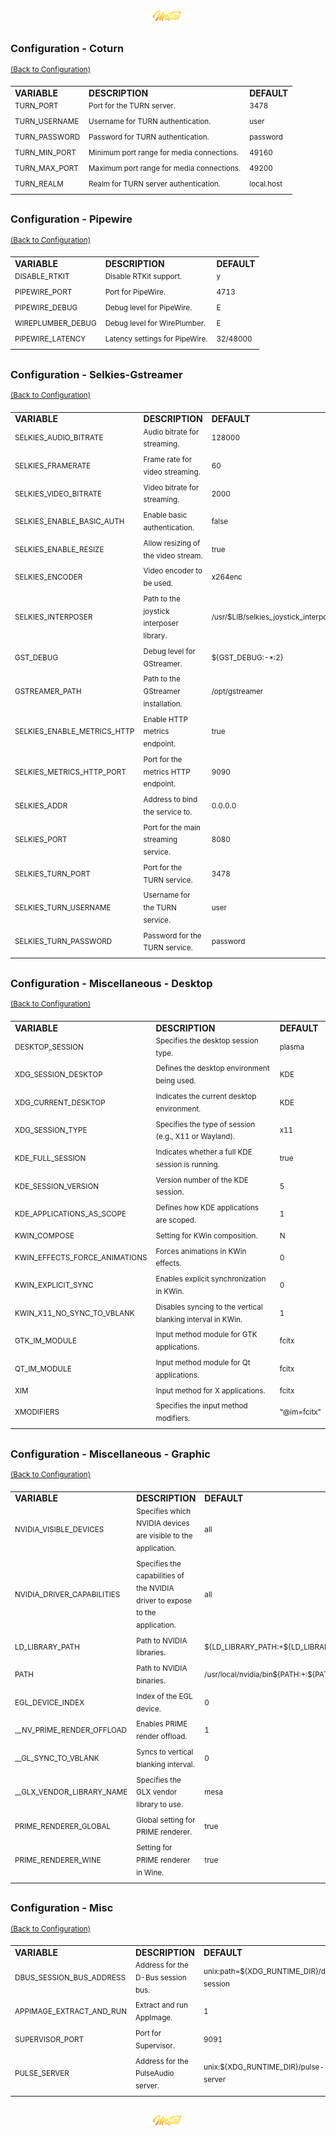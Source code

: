 <div align="center">
   <img src="../../.media/asset/badge/asset_badge_project_backgroundless.png" width="15%" height="auto"/>
</div>

##
<!---
#####################################################
# Configuration - COTURN
#####################################################
--->  
### Configuration - Coturn
<sup>[(Back to Configuration)](../../README.md#configuration)</sup>
<br>

<table>
    <tr>
        <td><strong>VARIABLE</strong></td>
        <td><strong>DESCRIPTION</strong></td>
        <td><strong>DEFAULT</strong></td>
    </tr>
    <tr>
        <td><sup>TURN_PORT</sup></td>
        <td><sup>Port for the TURN server.</sup></td>
        <td><sup>3478</sup></td>
    </tr>
    <tr>
        <td><sup>TURN_USERNAME</sup></td>
        <td><sup>Username for TURN authentication.</sup></td>
        <td><sup>user</sup></td>
    </tr>
    <tr>
        <td><sup>TURN_PASSWORD</sup></td>
        <td><sup>Password for TURN authentication.</sup></td>
        <td><sup>password</sup></td>
    </tr>
    <tr>
        <td><sup>TURN_MIN_PORT</sup></td>
        <td><sup>Minimum port range for media connections.</sup></td>
        <td><sup>49160</sup></td>
    </tr>
    <tr>
        <td><sup>TURN_MAX_PORT</sup></td>
        <td><sup>Maximum port range for media connections.</sup></td>
        <td><sup>49200</sup></td>
    </tr>
    <tr>
        <td><sup>TURN_REALM</sup></td>
        <td><sup>Realm for TURN server authentication.</sup></td>
        <td><sup>local.host</sup></td>
    </tr>
</table>

##
<!---
#####################################################
# Configuration - Pipewire
#####################################################
--->  
### Configuration - Pipewire
<sup>[(Back to Configuration)](../../README.md#configuration)</sup>
<br>

<table>
    <tr>
        <td><strong>VARIABLE</strong></td>
        <td><strong>DESCRIPTION</strong></td>
        <td><strong>DEFAULT</strong></td>
    </tr>
    <tr>
        <td><sup>DISABLE_RTKIT</sup></td>
        <td><sup>Disable RTKit support.</sup></td>
        <td><sup>y</sup></td>
    </tr>
    <tr>
        <td><sup>PIPEWIRE_PORT</sup></td>
        <td><sup>Port for PipeWire.</sup></td>
        <td><sup>4713</sup></td>
    </tr>
    <tr>
        <td><sup>PIPEWIRE_DEBUG</sup></td>
        <td><sup>Debug level for PipeWire.</sup></td>
        <td><sup>E</sup></td>
    </tr>
    <tr>
        <td><sup>WIREPLUMBER_DEBUG</sup></td>
        <td><sup>Debug level for WirePlumber.</sup></td>
        <td><sup>E</sup></td>
    </tr>
    <tr>
        <td><sup>PIPEWIRE_LATENCY</sup></td>
        <td><sup>Latency settings for PipeWire.</sup></td>
        <td><sup>32/48000</sup></td>
    </tr>
</table>

##
<!---
#####################################################
# Configuration - Selkies-Gstreamer 
#####################################################
--->  
### Configuration - Selkies-Gstreamer 
<sup>[(Back to Configuration)](../../README.md#configuration)</sup>
<br>

<table>
    <tr>
        <td><strong>VARIABLE</strong></td>
        <td><strong>DESCRIPTION</strong></td>
        <td><strong>DEFAULT</strong></td>
    </tr>
    <tr>
        <td><sup>SELKIES_AUDIO_BITRATE</sup></td>
        <td><sup>Audio bitrate for streaming.</sup></td>
        <td><sup>128000</sup></td>
    </tr>
    <tr>
        <td><sup>SELKIES_FRAMERATE</sup></td>
        <td><sup>Frame rate for video streaming.</sup></td>
        <td><sup>60</sup></td>
    </tr>
    <tr>
        <td><sup>SELKIES_VIDEO_BITRATE</sup></td>
        <td><sup>Video bitrate for streaming.</sup></td>
        <td><sup>2000</sup></td>
    </tr>
    <tr>
        <td><sup>SELKIES_ENABLE_BASIC_AUTH</sup></td>
        <td><sup>Enable basic authentication.</sup></td>
        <td><sup>false</sup></td>
    </tr>
    <tr>
        <td><sup>SELKIES_ENABLE_RESIZE</sup></td>
        <td><sup>Allow resizing of the video stream.</sup></td>
        <td><sup>true</sup></td>
    </tr>
    <tr>
        <td><sup>SELKIES_ENCODER</sup></td>
        <td><sup>Video encoder to be used.</sup></td>
        <td><sup>x264enc</sup></td>
    </tr>
    <tr>
        <td><sup>SELKIES_INTERPOSER</sup></td>
        <td><sup>Path to the joystick interposer library.</sup></td>
        <td><sup>/usr/$LIB/selkies_joystick_interposer.so</sup></td>
    </tr>
    <tr>
        <td><sup>GST_DEBUG</sup></td>
        <td><sup>Debug level for GStreamer.</sup></td>
        <td><sup>${GST_DEBUG:-*:2}</sup></td>
    </tr>
    <tr>
        <td><sup>GSTREAMER_PATH</sup></td>
        <td><sup>Path to the GStreamer installation.</sup></td>
        <td><sup>/opt/gstreamer</sup></td>
    </tr>
    <tr>
        <td><sup>SELKIES_ENABLE_METRICS_HTTP</sup></td>
        <td><sup>Enable HTTP metrics endpoint.</sup></td>
        <td><sup>true</sup></td>
    </tr>
    <tr>
        <td><sup>SELKIES_METRICS_HTTP_PORT</sup></td>
        <td><sup>Port for the metrics HTTP endpoint.</sup></td>
        <td><sup>9090</sup></td>
    </tr>
    <tr>
        <td><sup>SELKIES_ADDR</sup></td>
        <td><sup>Address to bind the service to.</sup></td>
        <td><sup>0.0.0.0</sup></td>
    </tr>
    <tr>
        <td><sup>SELKIES_PORT</sup></td>
        <td><sup>Port for the main streaming service.</sup></td>
        <td><sup>8080</sup></td>
    </tr>
    <tr>
        <td><sup>SELKIES_TURN_PORT</sup></td>
        <td><sup>Port for the TURN service.</sup></td>
        <td><sup>3478</sup></td>
    </tr>
    <tr>
        <td><sup>SELKIES_TURN_USERNAME</sup></td>
        <td><sup>Username for the TURN service.</sup></td>
        <td><sup>user</sup></td>
    </tr>
    <tr>
        <td><sup>SELKIES_TURN_PASSWORD</sup></td>
        <td><sup>Password for the TURN service.</sup></td>
        <td><sup>password</sup></td>
    </tr>
</table>

##
<!---
#####################################################
# Configuration - Miscellaneous - Desktop
#####################################################
--->  
### Configuration - Miscellaneous - Desktop
<sup>[(Back to Configuration)](../../README.md#configuration)</sup>
<br>

<table>
    <tr>
        <td><strong>VARIABLE</strong></td>
        <td><strong>DESCRIPTION</strong></td>
        <td><strong>DEFAULT</strong></td>
    </tr>
    <tr>
        <td><sup>DESKTOP_SESSION</sup></td>
        <td><sup>Specifies the desktop session type.</sup></td>
        <td><sup>plasma</sup></td>
    </tr>
    <tr>
        <td><sup>XDG_SESSION_DESKTOP</sup></td>
        <td><sup>Defines the desktop environment being used.</sup></td>
        <td><sup>KDE</sup></td>
    </tr>
    <tr>
        <td><sup>XDG_CURRENT_DESKTOP</sup></td>
        <td><sup>Indicates the current desktop environment.</sup></td>
        <td><sup>KDE</sup></td>
    </tr>
    <tr>
        <td><sup>XDG_SESSION_TYPE</sup></td>
        <td><sup>Specifies the type of session (e.g., X11 or Wayland).</sup></td>
        <td><sup>x11</sup></td>
    </tr>
    <tr>
        <td><sup>KDE_FULL_SESSION</sup></td>
        <td><sup>Indicates whether a full KDE session is running.</sup></td>
        <td><sup>true</sup></td>
    </tr>
    <tr>
        <td><sup>KDE_SESSION_VERSION</sup></td>
        <td><sup>Version number of the KDE session.</sup></td>
        <td><sup>5</sup></td>
    </tr>
    <tr>
        <td><sup>KDE_APPLICATIONS_AS_SCOPE</sup></td>
        <td><sup>Defines how KDE applications are scoped.</sup></td>
        <td><sup>1</sup></td>
    </tr>
    <tr>
        <td><sup>KWIN_COMPOSE</sup></td>
        <td><sup>Setting for KWin composition.</sup></td>
        <td><sup>N</sup></td>
    </tr>
    <tr>
        <td><sup>KWIN_EFFECTS_FORCE_ANIMATIONS</sup></td>
        <td><sup>Forces animations in KWin effects.</sup></td>
        <td><sup>0</sup></td>
    </tr>
    <tr>
        <td><sup>KWIN_EXPLICIT_SYNC</sup></td>
        <td><sup>Enables explicit synchronization in KWin.</sup></td>
        <td><sup>0</sup></td>
    </tr>
    <tr>
        <td><sup>KWIN_X11_NO_SYNC_TO_VBLANK</sup></td>
        <td><sup>Disables syncing to the vertical blanking interval in KWin.</sup></td>
        <td><sup>1</sup></td>
    </tr>
    <tr>
        <td><sup>GTK_IM_MODULE</sup></td>
        <td><sup>Input method module for GTK applications.</sup></td>
        <td><sup>fcitx</sup></td>
    </tr>
    <tr>
        <td><sup>QT_IM_MODULE</sup></td>
        <td><sup>Input method module for Qt applications.</sup></td>
        <td><sup>fcitx</sup></td>
    </tr>
    <tr>
        <td><sup>XIM</sup></td>
        <td><sup>Input method for X applications.</sup></td>
        <td><sup>fcitx</sup></td>
    </tr>
    <tr>
        <td><sup>XMODIFIERS</sup></td>
        <td><sup>Specifies the input method modifiers.</sup></td>
        <td><sup>"@im=fcitx"</sup></td>
    </tr>
</table>

##
<!---
#####################################################
# Configuration - Miscellaneous - Graphic
#####################################################
--->  
### Configuration - Miscellaneous - Graphic
<sup>[(Back to Configuration)](../../README.md#configuration)</sup>
<br>

<table>
    <tr>
        <td><strong>VARIABLE</strong></td>
        <td><strong>DESCRIPTION</strong></td>
        <td><strong>DEFAULT</strong></td>
    </tr>
    <tr>
        <td><sup>NVIDIA_VISIBLE_DEVICES</sup></td>
        <td><sup>Specifies which NVIDIA devices are visible to the application.</sup></td>
        <td><sup>all</sup></td>
    </tr>
    <tr>
        <td><sup>NVIDIA_DRIVER_CAPABILITIES</sup></td>
        <td><sup>Specifies the capabilities of the NVIDIA driver to expose to the application.</sup></td>
        <td><sup>all</sup></td>
    </tr>
    <tr>
        <td><sup>LD_LIBRARY_PATH</sup></td>
        <td><sup>Path to NVIDIA libraries.</sup></td>
        <td><sup>${LD_LIBRARY_PATH:+${LD_LIBRARY_PATH}:}/usr/local/nvidia/lib:/usr/local/nvidia/lib64</sup></td>
    </tr>
    <tr>
        <td><sup>PATH</sup></td>
        <td><sup>Path to NVIDIA binaries.</sup></td>
        <td><sup>/usr/local/nvidia/bin${PATH:+:${PATH}}</sup></td>
    </tr>
    <tr>
        <td><sup>EGL_DEVICE_INDEX</sup></td>
        <td><sup>Index of the EGL device.</sup></td>
        <td><sup>0</sup></td>
    </tr>
    <tr>
        <td><sup>__NV_PRIME_RENDER_OFFLOAD</sup></td>
        <td><sup>Enables PRIME render offload.</sup></td>
        <td><sup>1</sup></td>
    </tr>
    <tr>
        <td><sup>__GL_SYNC_TO_VBLANK</sup></td>
        <td><sup>Syncs to vertical blanking interval.</sup></td>
        <td><sup>0</sup></td>
    </tr>
    <tr>
        <td><sup>__GLX_VENDOR_LIBRARY_NAME</sup></td>
        <td><sup>Specifies the GLX vendor library to use.</sup></td>
        <td><sup>mesa</sup></td>
    </tr>
    <tr>
        <td><sup>PRIME_RENDERER_GLOBAL</sup></td>
        <td><sup>Global setting for PRIME renderer.</sup></td>
        <td><sup>true</sup></td>
    </tr>
    <tr>
        <td><sup>PRIME_RENDERER_WINE</sup></td>
        <td><sup>Setting for PRIME renderer in Wine.</sup></td>
        <td><sup>true</sup></td>
    </tr>
</table>

##
<!---
#####################################################
# Configuration - Misc
#####################################################
--->  
### Configuration - Misc
<sup>[(Back to Configuration)](../../README.md#configuration)</sup>
<br>

<table>
    <tr>
        <td><strong>VARIABLE</strong></td>
        <td><strong>DESCRIPTION</strong></td>
        <td><strong>DEFAULT</strong></td>
    </tr>
    <tr>
        <td><sup>DBUS_SESSION_BUS_ADDRESS</sup></td>
        <td><sup>Address for the D-Bus session bus.</sup></td>
        <td><sup>unix:path=${XDG_RUNTIME_DIR}/dbus-session</sup></td>
    </tr>
    <tr>
        <td><sup>APPIMAGE_EXTRACT_AND_RUN</sup></td>
        <td><sup>Extract and run AppImage.</sup></td>
        <td><sup>1</sup></td>
    </tr>
    <tr>
        <td><sup>SUPERVISOR_PORT</sup></td>
        <td><sup>Port for Supervisor.</sup></td>
        <td><sup>9091</sup></td>
    </tr>
    <tr>
        <td><sup>PULSE_SERVER</sup></td>
        <td><sup>Address for the PulseAudio server.</sup></td>
        <td><sup>unix:${XDG_RUNTIME_DIR}/pulse-server</sup></td>
    </tr>
</table>

##

<div align="center">
   <img src="../../.media/asset/badge/asset_badge_project_backgroundless.png" width="15%" height="auto"/>
</div>
